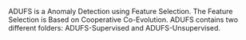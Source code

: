 ADUFS is a Anomaly Detection using Feature Selection. 
The Feature Selection is Based on Cooperative Co-Evolution. 
ADUFS contains two different folders: ADUFS-Supervised and ADUFS-Unsupervised.
